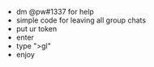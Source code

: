 - dm @pw#1337 for help
- simple code for leaving all group chats
- put ur token
- enter
- type ">gl"
- enjoy
